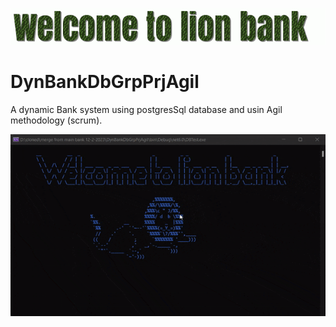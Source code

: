 ![Alt Text](https://github.com/Rezaeskandar/ATM/blob/main/vUxSczi0.gif)
# DynBankDbGrpPrjAgil

A dynamic Bank system using postgresSql database and usin Agil methodology (scrum).

![Alt Text](https://github.com/Rezaeskandar/ATM/blob/main/ezgif.com-optimize.gif)
